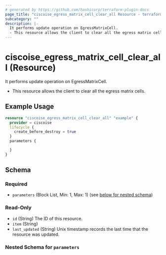 ```yaml
---
# generated by https://github.com/hashicorp/terraform-plugin-docs
page_title: "ciscoise_egress_matrix_cell_clear_all Resource - terraform-provider-ciscoise"
subcategory: ""
description: |-
  It performs update operation on EgressMatrixCell.
  - This resource allows the client to clear all the egress matrix cells.
---
```


# ciscoise_egress_matrix_cell_clear_all (Resource)

It performs update operation on EgressMatrixCell.
- This resource allows the client to clear all the egress matrix cells.

## Example Usage

```terraform
resource "ciscoise_egress_matrix_cell_clear_all" "example" {
  provider = ciscoise
  lifecycle {
    create_before_destroy = true
  }
  parameters {

  }
}
```

<!-- schema generated by tfplugindocs -->
## Schema

### Required

- `parameters` (Block List, Min: 1, Max: 1) (see [below for nested schema](#nestedblock--parameters))

### Read-Only

- `id` (String) The ID of this resource.
- `item` (String)
- `last_updated` (String) Unix timestamp records the last time that the resource was updated.

<a id="nestedblock--parameters"></a>
### Nested Schema for `parameters`



